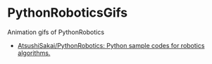 # PythonRoboticsGifs
Animation gifs of PythonRobotics

- [AtsushiSakai/PythonRobotics: Python sample codes for robotics algorithms\.](https://github.com/AtsushiSakai/PythonRobotics)
